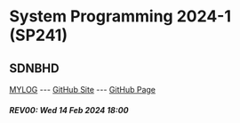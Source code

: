 ---
---
# System Programming 2024-1 (SP241)

## SDNBHD

[MYLOG](TXT/mylog.txt) --- [GitHub Site](https://github.com/sdnbhd/sp241/) --- [GitHub Page](https://sdnbhd.github.io/sp241/) 


##### REV00: Wed 14 Feb 2024 18:00

